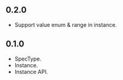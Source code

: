 ## 0.2.0

- Support value enum & range in instance.

## 0.1.0

- SpecType.
- Instance.
- Instance API.